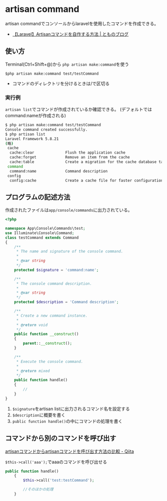 # artisan command

artisan commandでコンソールからlaravelを使用したコマンドを作成できる。

- [【Laravel】Artisanコマンドを自作する方法 \| とものブログ](https://se-tomo.com/2018/10/13/laravel-%E3%82%AB%E3%82%B9%E3%82%BF%E3%83%A0%E3%82%B3%E3%83%9E%E3%83%B3%E3%83%89/)


## 使い方

Terminal(Ctrl+Shift+@)から `php artisan make:command`を使う

```bash:sample
$php artisan make:command test/testCommand
```
- コマンドのディレクトリを分けるときは/で区切る

### 実行例

`artisan list`でコマンドが作成されているか確認できる。
(デフォルトではcommand:nameが作成される)

```bash
$ php artisan make:command test/testCommand
Console command created successfully.
$ php artisan list
Laravel Framework 5.8.21
(略)
 cache
  cache:clear              Flush the application cache
  cache:forget             Remove an item from the cache
  cache:table              Create a migration for the cache database table
 command
  command:name             Command description
 config
  config:cache             Create a cache file for faster configuration loading
```


## プログラムの記述方法

作成されたファイルは`app/console/commands`に出力されている。

```php
<?php

namespace App\Console\Commands\test;
use Illuminate\Console\Command;
class testCommand extends Command
{
    /**
     * The name and signature of the console command.
     *
     * @var string
     */
    protected $signature = 'command:name';

    /**
     * The console command description.
     *
     * @var string
     */
    protected $description = 'Command description';

    /**
     * Create a new command instance.
     *
     * @return void
     */
    public function __construct()
    {
        parent::__construct();
    }

    /**
     * Execute the console command.
     *
     * @return mixed
     */
    public function handle()
    {
        //
    }
}

```


1. `$signature`をartisan listに出力されるコマンド名を設定する
2. `$description`に概要を書く
3. `public function handle()`の中にコマンドの処理を書く



## コマンドから別のコマンドを呼び出す

[artisanコマンドからartisanコマンドを呼び出す方法の比較 \- Qiita](https://qiita.com/orange634nty/items/9cbcc5cbe9174966a74b)

`$this->call('aaa');`でaaaのコマンドを呼び出せる

```php
public function handle() 
    {
        $this->call('test:testCommand');

        //そのほかの処理
    }
```
